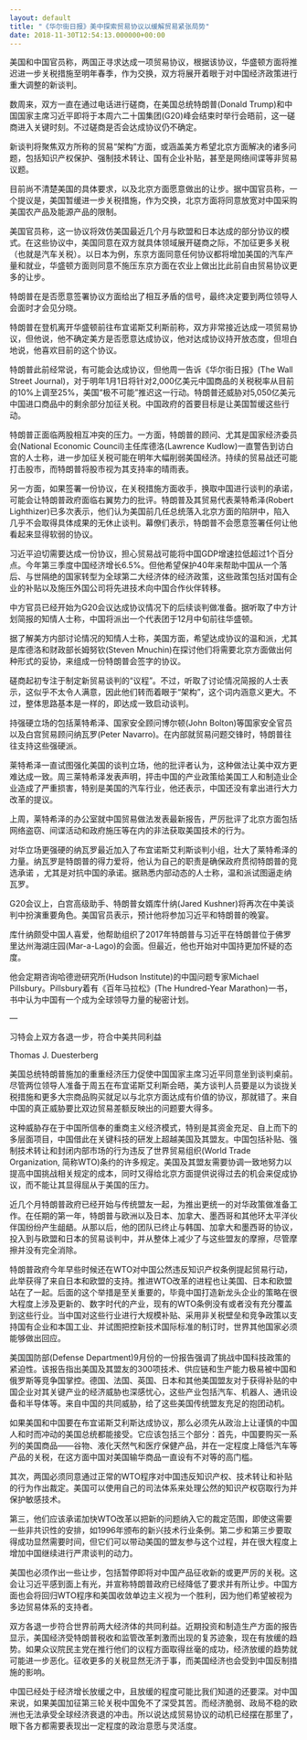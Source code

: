 ```yaml
---
layout: default
title: "《华尔街日报》美中探索贸易协议以缓解贸易紧张局势"
date: 2018-11-30T12:54:13.000000+00:00
---
```


美国和中国官员称，两国正寻求达成一项贸易协议，根据该协议，华盛顿方面将推迟进一步关税措施至明年春季，作为交换，双方将展开着眼于对中国经济政策进行重大调整的新谈判。

数周来，双方一直在通过电话进行磋商，在美国总统特朗普(Donald Trump)和中国国家主席习近平即将于本周六二十国集团(G20)峰会结束时举行会晤前，这一磋商进入关键时刻。不过磋商是否会达成协议仍不确定。

新谈判将聚焦双方所称的贸易“架构”方面，或涵盖美方希望北京方面解决的诸多问题，包括知识产权保护、强制技术转让、国有企业补贴，甚至是网络间谍等非贸易议题。

目前尚不清楚美国的具体要求，以及北京方面愿意做出的让步。据中国官员称，一个提议是，美国暂缓进一步关税措施，作为交换，北京方面将同意放宽对中国采购美国农产品及能源产品的限制。

美国官员称，这一协议将效仿美国最近几个月与欧盟和日本达成的部分协议的模式。在这些协议中，美国同意在双方就具体领域展开磋商之际，不加征更多关税（也就是汽车关税）。以日本为例，东京方面同意任何协议都将增加美国的汽车产量和就业，华盛顿方面则同意不施压东京方面在农业上做出比此前自由贸易协议更多的让步。

特朗普在是否愿意签署协议方面给出了相互矛盾的信号，最终决定要到两位领导人会面时才会见分晓。

特朗普在登机离开华盛顿前往布宜诺斯艾利斯前称，双方非常接近达成一项贸易协议，但他说，他不确定美方是否愿意达成协议，他对达成协议持开放态度，但坦白地说，他喜欢目前的这个协议。

特朗普此前经常说，有可能会达成协议，但他周一告诉《华尔街日报》(The Wall Street Journal)，对于明年1月1日将针对2,000亿美元中国商品的关税税率从目前的10%上调至25%，美国“极不可能”推迟这一行动。特朗普还威胁对5,050亿美元中国进口商品中的剩余部分加征关税。中国政府的首要目标是让美国暂缓这些行动。

特朗普正面临两股相互冲突的压力。一方面，特朗普的顾问、尤其是国家经济委员会(National Economic Council)主任库德洛(Lawrence Kudlow)一直警告到访白宫的人士称，进一步加征关税可能在明年大幅削弱美国经济。持续的贸易战还可能打击股市，而特朗普将股市视为其支持率的晴雨表。

另一方面，如果签署一份协议，在关税措施方面收手，换取中国进行谈判的承诺，可能会让特朗普政府面临右翼势力的批评。特朗普及其贸易代表莱特希泽(Robert Lighthizer)已多次表示，他们认为美国前几任总统落入北京方面的陷阱中，陷入几乎不会取得具体成果的无休止谈判。幕僚们表示，特朗普不会愿意签署任何让他看起来显得软弱的协议。

习近平迫切需要达成一份协议，担心贸易战可能将中国GDP增速拉低超过1个百分点。今年第三季度中国经济增长6.5%。但他希望保护40年来帮助中国从一个落后、与世隔绝的国家转型为全球第二大经济体的经济政策，这些政策包括对国有企业的补贴以及施压外国公司将先进技术向中国合作伙伴转移。

中方官员已经开始为G20会议达成协议情况下的后续谈判做准备。据听取了中方计划简报的知情人士称，中国将派出一个代表团于12月中旬前往华盛顿。

据了解美方内部讨论情况的知情人士称，美国方面，希望达成协议的温和派，尤其是库德洛和财政部长姆努钦(Steven Mnuchin)在探讨他们将需要北京方面做出何种形式的妥协，来组成一份特朗普会签字的协议。

磋商起初专注于制定新贸易谈判的“议程”。不过，听取了讨论情况简报的人士表示，这似乎不太令人满意，因此他们转而着眼于“架构”，这个词内涵意义更大。不过，整体思路基本是一样的，即达成一致启动谈判。

持强硬立场的包括莱特希泽、国家安全顾问博尔顿(John Bolton)等国家安全官员以及白宫贸易顾问纳瓦罗(Peter Navarro)。在内部就贸易问题交锋时，特朗普往往支持这些强硬派。

莱特希泽一直试图强化美国的谈判立场，他的批评者认为，这种做法让美中双方更难达成一致。周三莱特希泽发表声明，抨击中国的产业政策给美国工人和制造业企业造成了严重损害，特别是美国的汽车行业，他还表示，中国还没有拿出进行大力改革的提议。

上周，莱特希泽的办公室就中国贸易做法发表最新报告，严厉批评了北京方面包括网络盗窃、间谍活动和政府施压等在内的非法获取美国技术的行为。

对华立场更强硬的纳瓦罗最近加入了布宜诺斯艾利斯谈判小组，壮大了莱特希泽的力量。纳瓦罗是特朗普的得力爱将，他认为自己的职责是确保政府贯彻特朗普的竞选承诺 ，尤其是对抗中国的承诺。据熟悉内部动态的人士称，温和派试图逼走纳瓦罗。

G20会议上，白宫高级助手、特朗普女婿库什纳(Jared Kushner)将再次在中美谈判中扮演重要角色。美国官员表示，预计他将参加习近平和特朗普的晚宴。

库什纳颇受中国人喜爱，他帮助组织了2017年特朗普与习近平在特朗普位于佛罗里达州海湖庄园(Mar-a-Lago)的会面。但最近，他也开始对中国持更加怀疑的态度。

他会定期咨询哈德逊研究所(Hudson Institute)的中国问题专家Michael Pillsbury。Pillsbury着有《百年马拉松》(The Hundred-Year Marathon)一书，书中认为中国有一个成为全球领导力量的秘密计划。

—

习特会上双方各退一步，符合中美共同利益

Thomas J. Duesterberg

美国总统特朗普施加的重重经济压力促使中国国家主席习近平同意坐到谈判桌前。尽管两位领导人准备于周五在布宜诺斯艾利斯会晤，美方谈判人员要是以为谈拢关税措施和更多大宗商品购买就足以与北京方面达成有价值的协议，那就错了。来自中国的真正威胁要比双边贸易差额反映出的问题要大得多。

这种威胁存在于中国所信奉的重商主义经济模式，特别是其资金充足、自上而下的多层面项目，中国借此在关键科技的研发上超越美国及其盟友。中国包括补贴、强制技术转让和封闭内部市场的行为违反了世界贸易组织(World Trade Organization, 简称WTO)条约的许多规定。美国及其盟友需要协调一致地努力以提高中国挑战相关规定的成本，同时又得给北京方面提供说得过去的机会来促成协议，而不能让其显得屈从于美国的压力。

近几个月特朗普政府已经开始与传统盟友一起，为推出更统一的对华政策做准备工作。在任期的第一年，特朗普与欧洲以及日本、加拿大、墨西哥和其他环太平洋伙伴国纷纷产生龃龉。从那以后，他的团队已终止与韩国、加拿大和墨西哥的协议，投入到与欧盟和日本的贸易谈判中，并从整体上减少了与这些盟友的摩擦，尽管摩擦并没有完全消除。

特朗普政府今年早些时候还在WTO对中国公然违反知识产权条例提起贸易行动，此举获得了来自日本和欧盟的支持。推进WTO改革的进程也让美国、日本和欧盟站在了一起。后面的这个举措是至关重要的，毕竟中国打造新龙头企业的策略在很大程度上涉及更新的、数字时代的产业，现有的WTO条例没有或者没有充分覆盖到这些行业。当中国对这些行业进行大规模补贴、采用非关税壁垒和竞争政策以支持国有企业和本国工业、并试图把控新技术国际标准的制订时，世界其他国家必须能够做出回应。

美国国防部(Defense Department)9月份的一份报告强调了挑战中国科技政策的紧迫性。该报告指出美国及其盟友的300项技术、供应链和生产能力极易被中国和俄罗斯等竞争国掌控。德国、法国、英国、日本和其他美国盟友对于获得补贴的中国企业对其关键产业的经济威胁也深感忧心，这些产业包括汽车、机器人、通讯设备和半导体等。来自中国的共同威胁，给了这些美国传统盟友充足的抱团动机。

如果美国和中国要在布宜诺斯艾利斯达成协议，那么必须先从政治上让谨慎的中国人和时而冲动的美国总统都能接受。它应该包括三个部分：首先，中国要购买一系列的美国商品——谷物、液化天然气和医疗保健产品，并在一定程度上降低汽车等产品的关税，在这方面中国对美国输华商品一直设有不对等的高门槛。

其次，两国必须同意通过正常的WTO程序对中国违反知识产权、技术转让和补贴的行为作出裁定。美国可以使用自己的司法体系来处理公然的知识产权窃取行为并保护敏感技术。

第三，他们应该承诺加快WTO改革以把新的问题纳入它的裁定范围，即使这需要一些非共识性的安排，如1996年颁布的新兴技术行业条例。第二步和第三步要取得成功显然需要时间，但它们可以带动美国的盟友参与这个过程，并在很大程度上增加中国继续进行严肃谈判的动力。

美国也必须作出一些让步，包括暂停即将对中国产品征收新的或更严厉的关税。这会让习近平感到面上有光，并宣称特朗普政府已经降低了要求并有所让步。中国方面也会将回归WTO程序和美国收敛单边主义视为一个胜利，因为他们希望被视为多边贸易体系的支持者。

双方各退一步符合世界前两大经济体的共同利益。近期投资和制造生产方面的报告显示，美国经济受特朗普税收和监管改革刺激而出现的复苏迹象，现在有放缓的趋势。如果众议院民主党在推行他们的议程方面取得丝毫的成功，经济放缓的趋势就可能进一步恶化。征收更多的关税显然无济于事，而美国经济也会受到中国反制措施的影响。

中国已经处于经济增长放缓之中，且放缓的程度可能比我们知道的还要深。对中国来说，如果美国加征第三轮关税中国免不了深受其苦。而经济脆弱、政局不稳的欧洲也无法承受全球经济衰退的冲击。所以说达成贸易协议的动机已经摆在那里了，眼下各方都需要表现出一定程度的政治意愿与灵活度。

